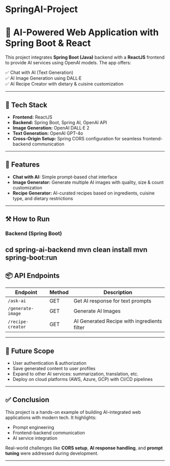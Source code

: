 # SpringAI-Project
# 🌟 AI-Powered Web Application with Spring Boot & React

This project integrates **Spring Boot (Java)** backend with a **ReactJS** frontend to provide AI services using OpenAI models. The app offers:

✅ Chat with AI (Text Generation)  
✅ AI Image Generation using DALL·E  
✅ AI Recipe Creator with dietary & cuisine customization  

---

## 📁 Tech Stack

- **Frontend:** ReactJS  
- **Backend:** Spring Boot, Spring AI, OpenAI API  
- **Image Generation:** OpenAI DALL·E 2  
- **Text Generation:** OpenAI GPT-4o  
- **Cross-Origin Setup:** Spring CORS configuration for seamless frontend-backend communication  

---

## 🚀 Features

- **Chat with AI:** Simple prompt-based chat interface  
- **Image Generator:** Generate multiple AI images with quality, size & count customization  
- **Recipe Generator:** AI-curated recipes based on ingredients, cuisine type, and dietary restrictions  

---

## ⚒️ How to Run

### Backend (Spring Boot)

cd spring-ai-backend
mvn clean install
mvn spring-boot:run
---
## 📦 API Endpoints

| Endpoint           | Method | Description                                     |
|--------------------|--------|-------------------------------------------------|
| `/ask-ai`          | GET    | Get AI response for text prompts                |
| `/generate-image`  | GET    | Generate AI Images                              |
| `/recipe-creator`  | GET    | AI Generated Recipe with ingredients filter     |

---

## 🌱 Future Scope

- User authentication & authorization  
- Save generated content to user profiles  
- Expand to other AI services: summarization, translation, etc.  
- Deploy on cloud platforms (AWS, Azure, GCP) with CI/CD pipelines  

---

## ✅ Conclusion

This project is a hands-on example of building AI-integrated web applications with modern tech. It highlights:

- Prompt engineering  
- Frontend-backend communication  
- AI service integration  

Real-world challenges like **CORS setup**, **AI response handling**, and **prompt tuning** were addressed during development.

---
